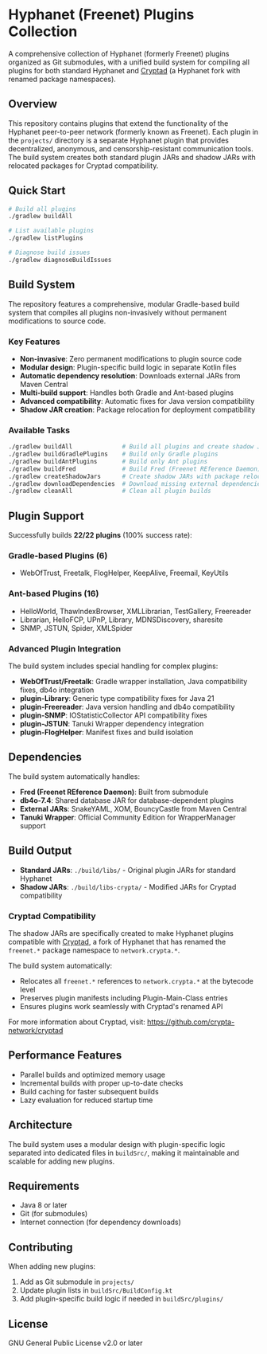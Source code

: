# Hyphanet (Freenet) Plugins Collection

A comprehensive collection of Hyphanet (formerly Freenet) plugins organized as Git submodules, with a unified build system for compiling all plugins for both standard Hyphanet and [Cryptad](https://github.com/crypta-network/cryptad) (a Hyphanet fork with renamed package namespaces).

## Overview

This repository contains plugins that extend the functionality of the Hyphanet peer-to-peer network (formerly known as Freenet). Each plugin in the `projects/` directory is a separate Hyphanet plugin that provides decentralized, anonymous, and censorship-resistant communication tools. The build system creates both standard plugin JARs and shadow JARs with relocated packages for Cryptad compatibility.

## Quick Start

```bash
# Build all plugins
./gradlew buildAll

# List available plugins
./gradlew listPlugins

# Diagnose build issues
./gradlew diagnoseBuildIssues
```

## Build System

The repository features a comprehensive, modular Gradle-based build system that compiles all plugins non-invasively without permanent modifications to source code.

### Key Features

- **Non-invasive**: Zero permanent modifications to plugin source code
- **Modular design**: Plugin-specific build logic in separate Kotlin files
- **Automatic dependency resolution**: Downloads external JARs from Maven Central
- **Multi-build support**: Handles both Gradle and Ant-based plugins
- **Advanced compatibility**: Automatic fixes for Java version compatibility
- **Shadow JAR creation**: Package relocation for deployment compatibility

### Available Tasks

```bash
./gradlew buildAll              # Build all plugins and create shadow JARs (default)
./gradlew buildGradlePlugins    # Build only Gradle plugins
./gradlew buildAntPlugins       # Build only Ant plugins
./gradlew buildFred             # Build Fred (Freenet REference Daemon)
./gradlew createShadowJars      # Create shadow JARs with package relocation
./gradlew downloadDependencies  # Download missing external dependencies
./gradlew cleanAll              # Clean all plugin builds
```

## Plugin Support

Successfully builds **22/22 plugins** (100% success rate):

### Gradle-based Plugins (6)
- WebOfTrust, Freetalk, FlogHelper, KeepAlive, Freemail, KeyUtils

### Ant-based Plugins (16)
- HelloWorld, ThawIndexBrowser, XMLLibrarian, TestGallery, Freereader
- Librarian, HelloFCP, UPnP, Library, MDNSDiscovery, sharesite
- SNMP, JSTUN, Spider, XMLSpider

### Advanced Plugin Integration

The build system includes special handling for complex plugins:

- **WebOfTrust/Freetalk**: Gradle wrapper installation, Java compatibility fixes, db4o integration
- **plugin-Library**: Generic type compatibility fixes for Java 21
- **plugin-Freereader**: Java version handling and db4o compatibility
- **plugin-SNMP**: IOStatisticCollector API compatibility fixes
- **plugin-JSTUN**: Tanuki Wrapper dependency integration
- **plugin-FlogHelper**: Manifest fixes and build isolation

## Dependencies

The build system automatically handles:

- **Fred (Freenet REference Daemon)**: Built from submodule
- **db4o-7.4**: Shared database JAR for database-dependent plugins
- **External JARs**: SnakeYAML, XOM, BouncyCastle from Maven Central
- **Tanuki Wrapper**: Official Community Edition for WrapperManager support

## Build Output

- **Standard JARs**: `./build/libs/` - Original plugin JARs for standard Hyphanet
- **Shadow JARs**: `./build/libs-crypta/` - Modified JARs for Cryptad compatibility

### Cryptad Compatibility

The shadow JARs are specifically created to make Hyphanet plugins compatible with [Cryptad](https://github.com/crypta-network/cryptad), a fork of Hyphanet that has renamed the `freenet.*` package namespace to `network.crypta.*`. 

The build system automatically:
- Relocates all `freenet.*` references to `network.crypta.*` at the bytecode level
- Preserves plugin manifests including Plugin-Main-Class entries
- Ensures plugins work seamlessly with Cryptad's renamed API

For more information about Cryptad, visit: https://github.com/crypta-network/cryptad

## Performance Features

- Parallel builds and optimized memory usage
- Incremental builds with proper up-to-date checks
- Build caching for faster subsequent builds
- Lazy evaluation for reduced startup time

## Architecture

The build system uses a modular design with plugin-specific logic separated into dedicated files in `buildSrc/`, making it maintainable and scalable for adding new plugins.

## Requirements

- Java 8 or later
- Git (for submodules)
- Internet connection (for dependency downloads)

## Contributing

When adding new plugins:
1. Add as Git submodule in `projects/`
2. Update plugin lists in `buildSrc/BuildConfig.kt`
3. Add plugin-specific build logic if needed in `buildSrc/plugins/`

## License

GNU General Public License v2.0 or later